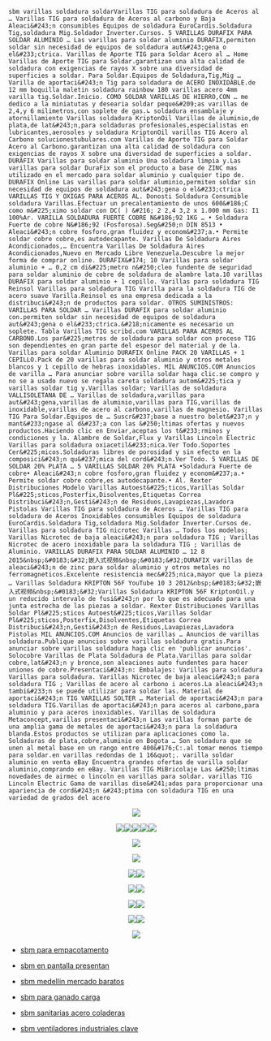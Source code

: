 
```
sbm varillas soldadura soldarVarillas TIG para soldadura de Aceros al … Varillas TIG para soldadura de Aceros al carbono y Baja Aleaci&#243;n consumibles Equipos de soldadura EuroCardis.Soldadura Tig,soldadura Mig.Soldador Inverter.Cursos. 5 VARILLAS DURAFIX PARA SOLDAR ALUMINIO … Las varillas para soldar aluminio DURAFIX,permiten soldar sin necesidad de equipos de soldadura aut&#243;gena o el&#233;ctrica. Varillas de Aporte TIG para Soldar Acero al … Home Varillas de Aporte TIG para Soldar.garantizan una alta calidad de soldadura con exigencias de rayos X sobre una diversidad de superficies a soldar. Para Soldar.Equipos de Soldadura,Tig,Mig … Varilla de aportaci&#243;n Tig para soldadura de ACERO INOXIDABLE.de 12 mm boquilla maletin soldadura rainbow 180 varillas acero 4mm varilla tig.Soldar.Inicio. COMO SOLDAR VARILLAS DE HIERRO,CON … me dedico a la miniatutas y desearia soldar peque&#209;as varillas de 2,4,y 6 milimetros,con soplete de gas.↳ soldadura ensamblaje y atornillamiento Varillas soldadura KriptonOil Varillas de aluminio,de plata,de lat&#243;n,para soldaduras profesionales,especialistas en lubricantes,aerosoles y soldadura KriptonOil varillas TIG Acero al Carbono solucionestubulares.com Varillas de Aporte TIG para Soldar Acero al Carbono.garantizan una alta calidad de soldadura con exigencias de rayos X sobre una diversidad de superficies a soldar. DURAFIX Varillas para soldar aluminio Una soldadura limpia y.Las varillas para soldar DuraFix son el producto a base de ZINC mas utilizado en el mercado para soldar aluminio y cualquier tipo de. DURAFIX Online Las varillas para soldar aluminio,permiten soldar sin necesidad de equipos de soldadura aut&#243;gena o el&#233;ctrica VARILLAS TIG Y OXIGAS PARA ACEROS AL. Donosti Soldadura Consumible soldadura Varillas.Efectuar un precalentamiento de unos 600&#186;C como m&#225;ximo soldar con DC( ) &#216; 2 2,4 3,2 x 1.000 mm Gas: I1 100%Ar. VARILLA SOLDADURA FUERTE COBRE N&#186;92 1KG … • Soldadura Fuerte de cobre N&#186;92 (Fosforosa).Seg&#250;n DIN 8513 • Aleaci&#243;n cobre fosforo,gran fluidez y econom&#237;a.• Permite soldar cobre cobre,es autodecapante. Varillas De Soldadura Aires Acondicionados,… Encuentra Varillas De Soldadura Aires Acondicionados,Nuevo en Mercado Libre Venezuela.Descubre la mejor forma de comprar online. DURAFIX&#174; 10 Varillas para soldar aluminio + … 0,2 cm di&#225;metro n&#250;cleo fundente de seguridad para soldar aluminio de cobre de soldadura de alambre lata.10 varillas DURAFIX para soldar aluminio + 1 cepillo. Varillas para soldadura TIG Reinsol Varillas para soldadura TIG Varilla para la soldadura TIG de acero suave Varilla.Reinsol es una empresa dedicada a la distribuci&#243;n de productos para soldar. OTROS SUMINISTROS: VARILLAS PARA SOLDAR … Varillas DURAFIX para soldar aluminio con.permiten soldar sin necesidad de equipos de soldadura aut&#243;gena o el&#233;ctrica.&#218;nicamente es necesario un soplete. Tabla Varillas TIG scribd.com VARILLAS PARA ACEROS AL CARBONO.Los par&#225;metros de soldadura para soldar con proceso TIG son dependientes en gran parte del espesor del material y de la. Varillas para soldar Aluminio DURAFIX Online PACK 20 VARILLAS + 1 CEPILLO.Pack de 20 varillas para soldar aluminio y otros metales blancos y 1 cepillo de hebras inoxidables. MIL ANUNCIOS.COM Anuncios de varilla … Para anunciar sobre varilla soldar haga clic.se compro y no se a usado nuevo se regala careta soldadura autom&#225;tica y varillas soldar tig y.Varillas soldar; Varillas de soldadura VALLISOLETANA DE … Varillas de soldadura,varillas para aut&#243;gena,varillas de aluminio,varillas para TIG,varillas de inoxidable,varillas de acero al carbono,varillas de magnesio. Varillas TIG Para Soldar.Equipos de … Suscr&#237;base a nuestro bolet&#237;n y mant&#233;ngase al d&#237;a con las &#250;ltimas ofertas y nuevos productos.Haciendo clic en Enviar,aceptas los t&#233;rminos y condiciones y la. Alambre de Soldar,Flux y Varillas Lincoln Electric Varillas para soldadura oxiacetil&#233;nica.Ver Todo.Soportes Cer&#225;micos.Soldaduras libres de porosidad y sin efecto en la composici&#243;n qu&#237;mica del cord&#243;n.Ver Todo. 5 VARILLAS DE SOLDAR 20% PLATA … 5 VARILLAS SOLDAR 20% PLATA •Soldadura Fuerte de cobre• Aleaci&#243;n cobre fosforo,gran fluidez y econom&#237;a.• Permite soldar cobre cobre,es autodecapante.• Al. Rexter Distribuciones Modelo Varillas Autoest&#225;ticos,Varillas Soldar Pl&#225;sticos,Posterfix,Disolventes,Etiquetas Correa Distribuci&#243;n,Gesti&#243;n de Residuos,Lavapiezas,Lavadora Pistolas Varillas TIG para soldadura de Aceros … Varillas TIG para soldadura de Aceros Inoxidables consumibles Equipos de soldadura EuroCardis.Soldadura Tig,soldadura Mig.Soldador Inverter.Cursos de. Varillas para soldadura TIG nicrotec Varillas … Todos los modelos; Varillas Nicrotec de baja aleaci&#243;n para soldadura TIG ; Varillas Nicrotec de acero inoxidable para la soldadura TIG ; Varillas de Aluminio. VARILLAS DURAFIX PARA SOLDAR ALUMINIO … 12 8 2015&nbsp;&#0183;&#32;嵌入式视频&nbsp;&#0183;&#32;DURAFIX varillas de aleaci&#243;n de zinc para soldar aluminio y otros metales no ferromagneticos.Excelente resistencia mec&#225;nica,mayor que la pieza … Varillas Soldadura KRIPTON 56F YouTube 10 3 2012&nbsp;&#0183;&#32;嵌入式视频&nbsp;&#0183;&#32;Varillas Soldadura KRIPTON 56F KriptonOil.y un reducido intervalo de fusi&#243;n por lo que es adecuado para una junta estrecha de las piezas a soldar. Rexter Distribuciones Varillas Soldar Pl&#225;sticos Autoest&#225;ticos,Varillas Soldar Pl&#225;sticos,Posterfix,Disolventes,Etiquetas Correa Distribuci&#243;n,Gesti&#243;n de Residuos,Lavapiezas,Lavadora Pistolas MIL ANUNCIOS.COM Anuncios de varillas … Anuncios de varillas soldadura.Publique anuncios sobre varillas soldadura gratis.Para anunciar sobre varillas soldadura haga clic en 'publicar anuncios'. Solocobre Varillas de Plata Soldadura de Plata.Varillas para soldar cobre,lat&#243;n y bronce,son aleaciones auto fundentes para hacer uniones de cobre.Presentaci&#243;n: Embalajes: Varillas para soldadura Varillas para soldadura. Varillas Nicrotec de baja aleaci&#243;n para soldadura TIG ; Varillas de acero al carbono i aceros.La aleaci&#243;n tambi&#233;n se puede utilizar para soldar las. Material de aportaci&#243;n TIG VARILLAS SOLTER … Material de aportaci&#243;n para soldadura TIG.Varillas de aportaci&#243;n para aceros al carbono,para aluminio y para aceros inoxidables. Varillas de soldadura Metaconcept,varillas presentaci&#243;n Las varillas forman parte de una amplia gama de metales de aportaci&#243;n para la soldadura blanda.Estos productos se utilizan para aplicaciones como la. Soldaduras de plata,cobre,aluminio en Bogota … Son soldadura que se unen al metal base en un rango entre 400&#176;C:.al tomar menos tiempo para soldar.en varillas redondas de 1 16&quot;. varilla soldar aluminio en venta eBay Encuentra grandes ofertas de varilla soldar aluminio,comprando en eBay. Varillas TIG MiBricolaje Las &#250;ltimas novedades de airmec o lincoln en varillas para soldar. varillas TIG Lincoln Electric Gama de varillas dise&#241;adas para proporcionar una apariencia de cord&#243;n &#243;ptima con soldadura TIG en una variedad de grados del acero 
```

<div align="center">

<a href="https://es-crusher.shibang-china.com/github&k=sbm+varillas+soldadura+soldar"><img src="https://static.shibang-china.com/es/crusher/logo.jpg"></a>

<a href="https://es-crusher.shibang-china.com/github&k=sbm+varillas+soldadura+soldar"><img src="https://static.shibang-china.com/es/crusher/index.jpg"></a><a href="https://es-crusher.shibang-china.com/material.htmlgithub&k=sbm+varillas+soldadura+soldar"><img src="https://static.shibang-china.com/es/crusher/material.jpg"></a><a href="https://es-crusher.shibang-china.com/application.htmlgithub&k=sbm+varillas+soldadura+soldar"><img src="https://static.shibang-china.com/es/crusher/application.jpg"></a><a href="https://es-crusher.shibang-china.com/aboutus.htmlgithub&k=sbm+varillas+soldadura+soldar"><img src="https://static.shibang-china.com/es/crusher/aboutus.jpg"></a><a href="https://es-crusher.shibang-china.com/contact.htmlgithub&k=sbm+varillas+soldadura+soldar"><img src="https://static.shibang-china.com/es/crusher/contact.jpg"></a>

<a href="https://es-crusher.shibang-china.com/github&k=sbm+varillas+soldadura+soldar"><img src="https://static.shibang-china.com/es/crusher/banner.jpg"></a>

<a href="https://swt.shibang-china.com/github&k=sbm+varillas+soldadura+soldar"><img src="https://static.shibang-china.com/es/crusher/text.jpg"></a>

<a href="https://swt.shibang-china.com/github&k=sbm+varillas+soldadura+soldar"><img src="https://static.shibang-china.com/es/crusher/chat.jpg"></a><a href="https://es-crusher.shibang-china.com/contact.htmlgithub&k=sbm+varillas+soldadura+soldar"><img src="https://static.shibang-china.com/es/crusher/message.jpg"></a>

<a href="https://es-crusher.shibang-china.com/products/pe.htmlgithub&k=sbm+varillas+soldadura+soldar"><img src="https://static.shibang-china.com/es/crusher/pe.jpg"></a><a href="https://es-crusher.shibang-china.com/products/pf.htmlgithub&k=sbm+varillas+soldadura+soldar"><img src="https://static.shibang-china.com/es/crusher/pf.jpg"></a>

<a href="https://es-crusher.shibang-china.com/products/hpt.htmlgithub&k=sbm+varillas+soldadura+soldar"><img src="https://static.shibang-china.com/es/crusher/hpt.jpg"></a><a href="https://es-crusher.shibang-china.com/products/vsi.htmlgithub&k=sbm+varillas+soldadura+soldar"><img src="https://static.shibang-china.com/es/crusher/vsi.jpg"></a>

<a href="https://es-crusher.shibang-china.com/products/klv.htmlgithub&k=sbm+varillas+soldadura+soldar"><img src="https://static.shibang-china.com/es/crusher/klv.jpg"></a><a href="https://es-crusher.shibang-china.com/products/portable.htmlgithub&k=sbm+varillas+soldadura+soldar"><img src="https://static.shibang-china.com/es/crusher/portable.jpg"></a>

<a href="https://swt.shibang-china.com/github&k=sbm+varillas+soldadura+soldar"><img src="https://static.shibang-china.com/es/crusher/case.jpg"></a>

</div>


* [sbm para empacotamento](sbm%20para%20empacotamento.md)

* [sbm en pantalla presentan](sbm%20en%20pantalla%20presentan.md)

* [sbm medellin mercado baratos](sbm%20medellin%20mercado%20baratos.md)

* [sbm para ganado carga](sbm%20para%20ganado%20carga.md)

* [sbm sanitarias acero coladeras](sbm%20sanitarias%20acero%20coladeras.md)

* [sbm ventiladores industriales clave](sbm%20ventiladores%20industriales%20clave.md)